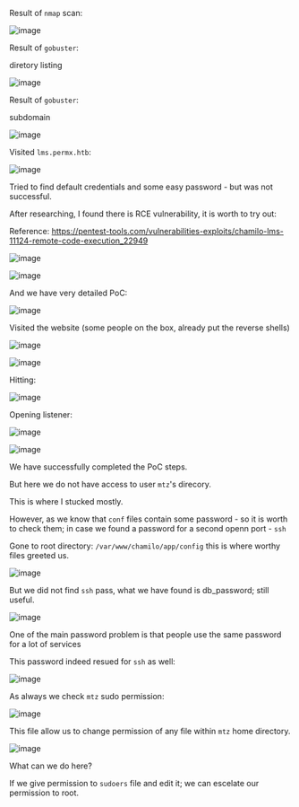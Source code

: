 Result of `nmap` scan:

![image](https://github.com/user-attachments/assets/94230a51-1a0e-445d-a5fa-8309c3aca4d8)

Result of `gobuster`:

  diretory listing

![image](https://github.com/user-attachments/assets/821f6edc-c7c0-44a7-833b-46f26840388c)

Result of `gobuster`:

  subdomain

![image](https://github.com/user-attachments/assets/b7d2933a-8ba3-4748-bf8a-2cd8823221f4)

Visited `lms.permx.htb`:

![image](https://github.com/user-attachments/assets/d78192be-9ea2-4b20-aee6-6c848c9e9b10)

Tried to find default credentials and some easy password - but was not successful.

After researching, I found there is RCE vulnerability, it is worth to try out:

Reference: https://pentest-tools.com/vulnerabilities-exploits/chamilo-lms-11124-remote-code-execution_22949

![image](https://github.com/user-attachments/assets/ec53cd3a-0864-4fb6-8c82-6cd7201ac266)

![image](https://github.com/user-attachments/assets/a53e40d5-2383-497e-9c2b-9851a80bc42e)

And we have very detailed PoC:

![image](https://github.com/user-attachments/assets/e14e57c6-ca72-4404-aace-d0d9e8dd85bd)

Visited the website (some people on the box, already put the reverse shells)

![image](https://github.com/user-attachments/assets/15aadc10-0a3e-4d25-b86d-b2413a74cbd4)

![image](https://github.com/user-attachments/assets/a68add71-bfc4-48e2-9ec7-ebd85f1768c3)

Hitting:

![image](https://github.com/user-attachments/assets/2d6c19b1-c31c-480e-b6c4-099d46c91816)

Opening listener:

![image](https://github.com/user-attachments/assets/ec4e96b2-2ddb-4838-acba-4dd2616bade1)

![image](https://github.com/user-attachments/assets/65265c7a-13e9-4dca-aeb5-b0ab17d8a1a3)

We have successfully completed the PoC steps.

But here we do not have access to user `mtz`'s direcory.

This is where I stucked mostly.

However, as we know that `conf` files contain some password - so it is worth to check them; in case we found a password for a second openn port - `ssh`

Gone to root directory: `/var/www/chamilo/app/config` this is where worthy files greeted us. 

![image](https://github.com/user-attachments/assets/3c3d05e5-4427-4dd8-b0da-dbc78deb39b0)

But we did not find `ssh` pass, what we have found is db_password; still useful.

![image](https://github.com/user-attachments/assets/dd8effb7-4d90-4111-aaa3-9fec320c465b)

One of the main password problem is that people use the same password for a lot of services

This password indeed resued for `ssh` as well:

![image](https://github.com/user-attachments/assets/91944be8-ccd8-49ba-9274-31d1bd847db5)

As always we check `mtz` sudo permission:

![image](https://github.com/user-attachments/assets/64189895-3694-4ad0-8f61-8bb07a765be9)

This file allow us to change permission of any file within `mtz` home directory.

![image](https://github.com/user-attachments/assets/3213798d-7839-43c7-a978-e6936d78e94b)

What can we do here?

If we give permission to `sudoers` file and edit it; we can escelate our permission to root.











